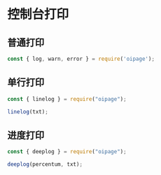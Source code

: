 # 控制台打印

## 普通打印

```js
const { log, warn, error } = require('oipage');
```

## 单行打印

```js
const { linelog } = require("oipage");

linelog(txt);
```

## 进度打印

```js
const { deeplog } = require("oipage");

deeplog(percentum, txt);
```